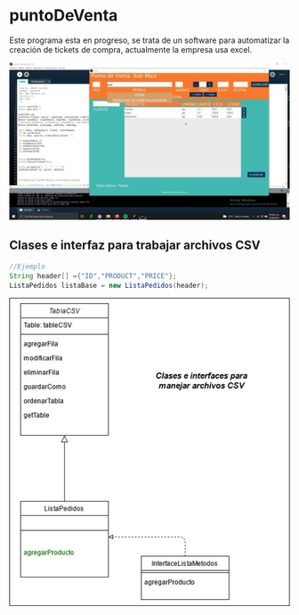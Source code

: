 # puntoDeVenta
Este programa esta en progreso, se trata de un software para automatizar la creación de tickets de compra, actualmente la empresa usa excel.

![enter image description here](https://raw.githubusercontent.com/zayelmech/puntoDeVenta/main/screenshot.jpg)

## Clases e interfaz para trabajar archivos CSV

```Java
//Ejemplo
String header[] ={"ID","PRODUCT","PRICE"};
ListaPedidos listaBase = new ListaPedidos(header);
```
![CSV Diagram](https://raw.githubusercontent.com/zayelmech/puntoDeVenta/main/CSVDiagram.jpg)
